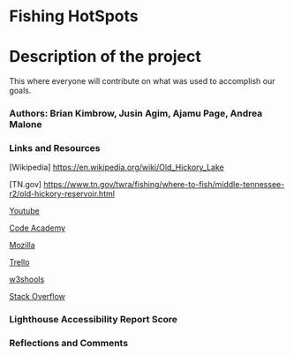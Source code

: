 # Fishing  HotSpots

# Description of the project 

This where everyone will contribute on what was used to accomplish our goals.

### Authors: Brian Kimbrow, Jusin Agim, Ajamu Page, Andrea Malone

### Links and Resources
[Wikipedia] https://en.wikipedia.org/wiki/Old_Hickory_Lake

[TN.gov]  https://www.tn.gov/twra/fishing/where-to-fish/middle-tennessee-r2/old-hickory-reservoir.html

[Youtube](https://www.youtube.com/)

[Code Academy](https://www.codecademy.com/learn)

[Mozilla](https://developer.mozilla.org/en-US/docs/Web/JavaScript)

[Trello](https://trello.com/b/jlNRyWlg/fishing-hotspots)

[w3shools](https://www.w3schools.com/jsref/jsref_includes.asp)

[Stack Overflow](https://stackoverflow.com/)


### Lighthouse Accessibility Report Score



### Reflections and Comments
